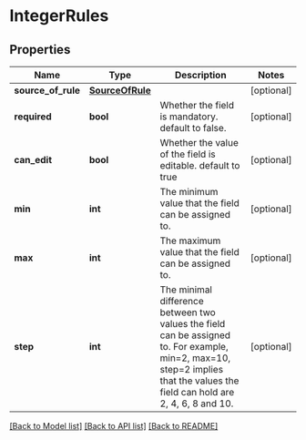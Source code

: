 # IntegerRules

## Properties
Name | Type | Description | Notes
------------ | ------------- | ------------- | -------------
**source_of_rule** | [**SourceOfRule**](SourceOfRule.md) |  | [optional] 
**required** | **bool** | Whether the field is mandatory. default to false. | [optional] 
**can_edit** | **bool** | Whether the value of the field is editable. default to true | [optional] 
**min** | **int** | The minimum value that the field can be assigned to. | [optional] 
**max** | **int** | The maximum value that the field can be assigned to. | [optional] 
**step** | **int** | The minimal difference between two values the field can be assigned to. For example, min&#x3D;2, max&#x3D;10, step&#x3D;2 implies that the values the field can hold are 2, 4, 6, 8 and 10. | [optional] 

[[Back to Model list]](../README.md#documentation-for-models) [[Back to API list]](../README.md#documentation-for-api-endpoints) [[Back to README]](../README.md)

